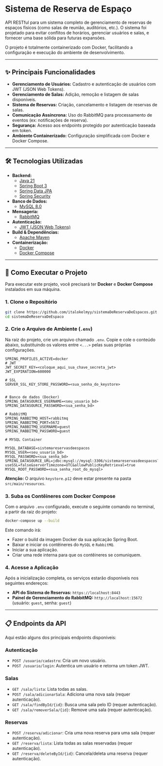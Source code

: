 # Sistema de Reserva de Espaço

API RESTful para um sistema completo de gerenciamento de reservas de espaços físicos (como salas de reunião, auditórios, etc.). O sistema foi projetado para evitar conflitos de horários, gerenciar usuários e salas, e fornecer uma base sólida para futuras expansões.

O projeto é totalmente containerizado com Docker, facilitando a configuração e execução do ambiente de desenvolvimento.

---

## ✨ Principais Funcionalidades

- **Gerenciamento de Usuários:** Cadastro e autenticação de usuários com JWT (JSON Web Tokens).
- **Gerenciamento de Salas:** Adição, remoção e listagem de salas disponíveis.
- **Sistema de Reservas:** Criação, cancelamento e listagem de reservas de salas.
- **Comunicação Assíncrona:** Uso do RabbitMQ para processamento de eventos (ex: notificações de reserva).
- **Segurança:** Acesso aos endpoints protegido por autenticação baseada em token.
- **Ambiente Containerizado:** Configuração simplificada com Docker e Docker Compose.

---

## 🛠️ Tecnologias Utilizadas

- **Backend:**
  - [Java 21](https://www.oracle.com/java/technologies/javase/jdk21-archive-downloads.html)
  - [Spring Boot 3](https://spring.io/projects/spring-boot)
  - [Spring Data JPA](https://spring.io/projects/spring-data-jpa)
  - [Spring Security](https://spring.io/projects/spring-security)
- **Banco de Dados:**
  - [MySQL 8.0](https://www.mysql.com/)
- **Mensageria:**
  - [RabbitMQ](https://www.rabbitmq.com/)
- **Autenticação:**
  - [JWT (JSON Web Tokens)](https://jwt.io/)
- **Build & Dependências:**
  - [Apache Maven](https://maven.apache.org/)
- **Containerização:**
  - [Docker](https://www.docker.com/)
  - [Docker Compose](https://docs.docker.com/compose/)

---

## 🚀 Como Executar o Projeto

Para executar este projeto, você precisará ter **Docker** e **Docker Compose** instalados em sua máquina.

### 1. Clone o Repositório

```bash
git clone https://github.com/italokelmyy/sistemaDeReservaDeEspacos.git
cd sistemaDeReservaDeEspaco
```

### 2. Crie o Arquivo de Ambiente (`.env`)

Na raiz do projeto, crie um arquivo chamado `.env`. Copie e cole o conteúdo abaixo, substituindo os valores entre `<...>` pelas suas próprias configurações.

```env
SPRING_PROFILES_ACTIVE=docker
# JWT
JWT_SECRET_KEY=<coloque_aqui_sua_chave_secreta_jwt>
JWT_EXPIRATION=600000

# SSL
SERVER_SSL_KEY_STORE_PASSWORD=<sua_senha_do_keystore>


# Banco de dados (Docker)
SPRING_DATASOURCE_USERNAME=<seu_usuario_bd>
SPRING_DATASOURCE_PASSWORD=<sua_senha_bd>

# RabbitMQ
SPRING_RABBITMQ_HOST=rabbitmq
SPRING_RABBITMQ_PORT=5672
SPRING_RABBITMQ_USERNAME=guest
SPRING_RABBITMQ_PASSWORD=guest

# MYSQL Container

MYSQL_DATABASE=sistemareservasdeespacos
MYSQL_USER=<seu_usuario_bd>
MYSQL_PASSWORD=<sua_senha_bd>
SPRING_DATASOURCE_URL=jdbc:mysql://mysql:3306/sistemareservasdeespacos?useSSL=false&serverTimezone=UTC&allowPublicKeyRetrieval=true
MYSQL_ROOT_PASSWORD=<sua_senha_root_do_mysql>
```
**Atenção:** O arquivo `keystore.p12` deve estar presente na pasta `src/main/resources`.


### 3. Suba os Contêineres com Docker Compose

Com o arquivo `.env` configurado, execute o seguinte comando no terminal, a partir da raiz do projeto:

```bash
docker-compose up --build
```

Este comando irá:
- Fazer o build da imagem Docker da sua aplicação Spring Boot.
- Baixar e iniciar os contêineres do `MySQL` e `RabbitMQ`.
- Iniciar a sua aplicação.
- Criar uma rede interna para que os contêineres se comuniquem.

### 4. Acesse a Aplicação

Após a inicialização completa, os serviços estarão disponíveis nos seguintes endereços:

- **API do Sistema de Reservas:** `https://localhost:8443`
- **Painel de Gerenciamento do RabbitMQ:** `http://localhost:15672` (usuário: `guest`, senha: `guest`)

---

## 📋 Endpoints da API

Aqui estão alguns dos principais endpoints disponíveis:

### Autenticação
- `POST /usuario/cadastro`: Cria um novo usuário.
- `POST /usuario/login`: Autentica um usuário e retorna um token JWT.

### Salas
- `GET /sala/lista`: Lista todas as salas.
- `POST /sala/adicionarSala`: Adiciona uma nova sala (requer autenticação).
- `GET /sala/findById/{id}`: Busca uma sala pelo ID (requer autenticação).
- `GET /sala/removerSala/{id}`: Remove uma sala (requer autenticação).

### Reservas
- `POST /reserva/adicionar`: Cria uma nova reserva para uma sala (requer autenticação).
- `GET /reserva/lista`: Lista todas as salas reservadas (requer autenticação).
- `GET /reserva/deleteById/{id}`: Cancela/deleta uma reserva (requer autenticação).
```